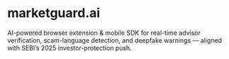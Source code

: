 # marketguard.ai
AI-powered browser extension &amp; mobile SDK for real-time advisor verification, scam-language detection, and deepfake warnings — aligned with SEBI’s 2025 investor-protection push.
